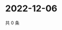 # 2022-12-06

共 0 条

<!-- BEGIN WEIBO -->
<!-- 最后更新时间 Tue Dec 06 2022 05:12:31 GMT+0800 (China Standard Time) -->

<!-- END WEIBO -->
